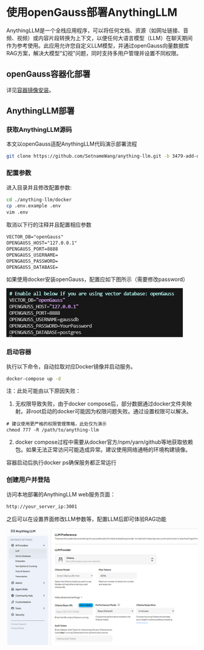 # 使用openGauss部署AnythingLLM
AnythingLLM是一个全栈应用程序，可以将任何文档、资源（如网址链接、音频、视频）或内容片段转换为上下文，以便任何大语言模型（LLM）在聊天期间作为参考使用。此应用允许您自定义LLM模型，并通过openGauss向量数据库RAG方案，解决大模型"幻视"问题，同时支持多用户管理并设置不同权限。

## openGauss容器化部署
详见[容器镜像安装](https://docs.opengauss.org/zh/docs/6.0.0-lite/docs/InstallationGuide/%E5%AE%B9%E5%99%A8%E9%95%9C%E5%83%8F%E5%AE%89%E8%A3%85.html)。

## AnythingLLM部署
### 获取AnythingLLM源码
本文以openGauss适配AnythingLLM代码演示部署流程
```bash
git clone https://github.com/SetnameWang/anything-llm.git -b 3479-add-opengauss-support
```

### 配置参数
进入目录并且修改配置参数:
```bash
cd ./anything-llm/docker
cp .env.example .env
vim .env
```
取消以下行的注释并且配置相应参数
```
VECTOR_DB="openGauss"
OPENGAUSS_HOST="127.0.0.1"
OPENGAUSS_PORT=8888
OPENGAUSS_USERNAME=
OPENGAUSS_PASSWORD=
OPENGAUSS_DATABASE=
```
如果使用docker安装openGauss，配置应如下图所示（需要修改password）

![](./figures/AnythingLLM-env.png)

### 启动容器
执行以下命令，自动拉取对应Docker镜像并启动服务。
```bash
docker-compose up -d
```
注：此处可能由以下原因失败：
1. 无权限导致失败，由于docker compose后，部分数据通过docker文件夹映射。非root启动的docker可能因为权限问题失败。通过设置权限可以解决。
```
# 建议使用更严格的权限管理策略，此处仅为演示
chmod 777 -R /path/to/anything-llm
```

2. docker compose过程中需要从docker官方/npm/yarn/github等地获取依赖包。如果无法正常访问可能造成异常。建议使用网络通畅的环境构建镜像。

容器启动后执行docker ps确保服务都正常运行

### 创建用户并登陆
访问本地部署的AnythingLLM web服务页面：
```bash
http://your_server_ip:3001
```

之后可以在设置界面修改LLM参数等，配置LLM后即可体验RAG功能

![](./figures/AnythingLLM-setting.png)